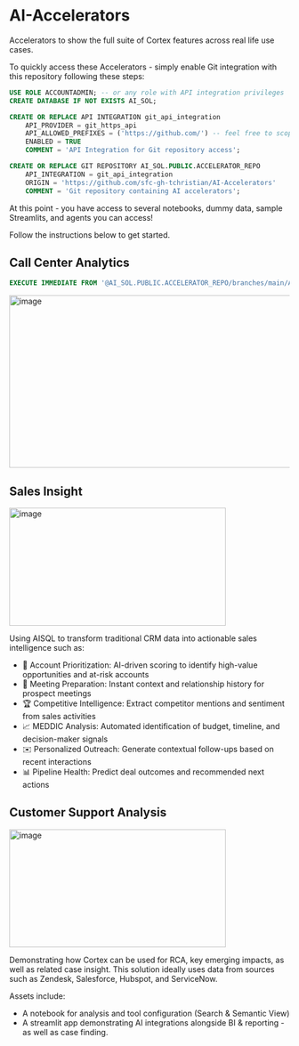 # AI-Accelerators
Accelerators to show the full suite of Cortex features across real life use cases.

To quickly access these Accelerators - simply enable Git integration with this repository following these steps:
```sql
USE ROLE ACCOUNTADMIN; -- or any role with API integration privileges
CREATE DATABASE IF NOT EXISTS AI_SOL;

CREATE OR REPLACE API INTEGRATION git_api_integration
    API_PROVIDER = git_https_api
    API_ALLOWED_PREFIXES = ('https://github.com/') -- feel free to scope this
    ENABLED = TRUE
    COMMENT = 'API Integration for Git repository access';

CREATE OR REPLACE GIT REPOSITORY AI_SOL.PUBLIC.ACCELERATOR_REPO
    API_INTEGRATION = git_api_integration
    ORIGIN = 'https://github.com/sfc-gh-tchristian/AI-Accelerators'
    COMMENT = 'Git repository containing AI accelerators';
```

At this point - you have access to several notebooks, dummy data, sample Streamlits, and agents you can access!

Follow the instructions below to get started.

## Call Center Analytics
```sql
EXECUTE IMMEDIATE FROM '@AI_SOL.PUBLIC.ACCELERATOR_REPO/branches/main/AI Accelerators - Call Center Analytics/AI_SOL_CC_SETUP.sql';
```

<img width="654" height="310" alt="image" src="https://github.com/user-attachments/assets/58b10d62-273a-420d-88bf-0d6695af4517" />



## Sales Insight

<img width="389" height="212" alt="image" src="https://github.com/user-attachments/assets/93ad817d-f28e-4719-9b13-6ab3fe500c5b" />

Using AISQL to transform traditional CRM data into actionable sales intelligence such as:
- 🎯 Account Prioritization: AI-driven scoring to identify high-value opportunities and at-risk accounts
- 🤝 Meeting Preparation: Instant context and relationship history for prospect meetings
- 🏆 Competitive Intelligence: Extract competitor mentions and sentiment from sales activities
- 📈 MEDDIC Analysis: Automated identification of budget, timeline, and decision-maker signals
- ✉️ Personalized Outreach: Generate contextual follow-ups based on recent interactions
- 📊 Pipeline Health: Predict deal outcomes and recommended next actions


## Customer Support Analysis

<img width="389" height="212" alt="image" src="https://github.com/user-attachments/assets/073d8e88-7a86-4106-ae48-fc709219a251" />

Demonstrating how Cortex can be used for RCA, key emerging impacts, as well as related case insight.
This solution ideally uses data from sources such as Zendesk, Salesforce, Hubspot, and ServiceNow.

Assets include:
- A notebook for analysis and tool configuration (Search & Semantic View)
- A streamlit app demonstrating AI integrations alongside BI & reporting - as well as case finding.
